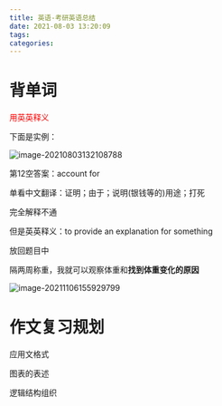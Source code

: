 ```yaml
---
title: 英语-考研英语总结
date: 2021-08-03 13:20:09
tags:
categories:
---
```


# 背单词

<font color=red>用英英释义</font>

下面是实例：

![image-20210803132108788](https://picgo-freejim.oss-cn-beijing.aliyuncs.com/to_upload/image-20210803132108788.png)

第12空答案：account for

单看中文翻译：证明；由于；说明(银钱等的)用途；打死

完全解释不通

但是英英释义：to provide an explanation for something

放回题目中

隔两周称重，我就可以观察体重和**找到体重变化的原因**





![image-20211106155929799](https://picgo-freejim.oss-cn-beijing.aliyuncs.com/to_upload/image-20211106155929799.png)





# 作文复习规划

应用文格式

图表的表述

逻辑结构组织
